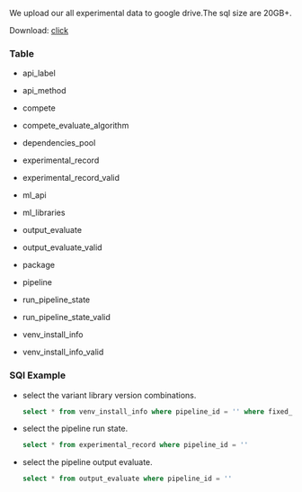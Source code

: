 We upload our all experimental data to google drive.The sql size are 20GB+.

Download: [click](https://drive.google.com/drive/folders/1oQNFGIdADov5HYrEFIhRJwuFw9h6rk93?usp=drive_link)

### Table

- api_label
- api_method
- compete
- compete_evaluate_algorithm
- dependencies_pool

- experimental_record
- experimental_record_valid
- ml_api
- ml_libraries
- output_evaluate
- output_evaluate_valid
- package
- pipeline
- run_pipeline_state
- run_pipeline_state_valid
- venv_install_info
- venv_install_info_valid

### SQl Example

- select the variant library version combinations.

  ```sql
  select * from venv_install_info where pipeline_id = '' where fixed_type=0
  ```

  

- select the pipeline run state.

  ```sql
  select * from experimental_record where pipeline_id = ''
  ```

  

- select the pipeline output evaluate.

  ```sql
  select * from output_evaluate where pipeline_id = ''
  ```

  